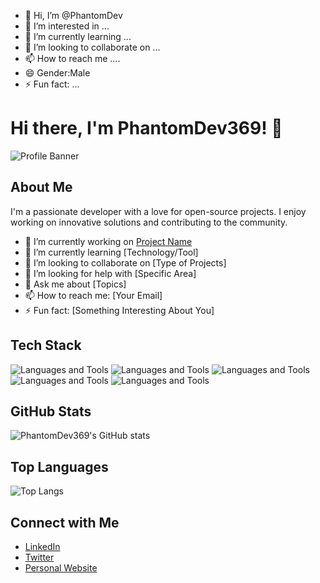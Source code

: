 - 👋 Hi, I’m @PhantomDev
- 👀 I’m interested in ...
- 🌱 I’m currently learning ...
- 💞️ I’m looking to collaborate on ...
- 📫 How to reach me ....
- 😄 Gender:Male
- ⚡ Fun fact: ...

<!---
PhantomDev369/PhantomDev369 is a ✨ special ✨ repository because its `README.md` (this file) appears on your GitHub profile.
You can click the Preview link to take a look at your changes.
--->


# Hi there, I'm PhantomDev369! 👋

![Profile Banner](path/to/banner.png)

## About Me
I'm a passionate developer with a love for open-source projects. I enjoy working on innovative solutions and contributing to the community.

- 🔭 I’m currently working on [Project Name](https://github.com/your-repo)
- 🌱 I’m currently learning [Technology/Tool]
- 👯 I’m looking to collaborate on [Type of Projects]
- 🤔 I’m looking for help with [Specific Area]
- 💬 Ask me about [Topics]
- 📫 How to reach me: [Your Email]
- ⚡ Fun fact: [Something Interesting About You]

## Tech Stack
![Languages and Tools](https://img.shields.io/badge/Code-JavaScript-informational?style=flat&logo=javascript&logoColor=white&color=2bbc8a)
![Languages and Tools](https://img.shields.io/badge/Code-Python-informational?style=flat&logo=python&logoColor=white&color=2bbc8a)
![Languages and Tools](https://img.shields.io/badge/Code-React-informational?style=flat&logo=react&logoColor=white&color=2bbc8a)
![Languages and Tools](https://img.shields.io/badge/Tools-Docker-informational?style=flat&logo=docker&logoColor=white&color=2bbc8a)
![Languages and Tools](https://img.shields.io/badge/Tools-Kubernetes-informational?style=flat&logo=kubernetes&logoColor=white&color=2bbc8a)

## GitHub Stats
![PhantomDev369's GitHub stats](https://github-readme-stats.vercel.app/api?username=PhantomDev369&show_icons=true&theme=radical)

## Top Languages
![Top Langs](https://github-readme-stats.vercel.app/api/top-langs/?username=PhantomDev369&layout=compact&theme=radical)

## Connect with Me
- [LinkedIn](https://www.linkedin.com/in/your-profile)
- [Twitter](https://twitter.com/your-profile)
- [Personal Website](https://your-website.com)
